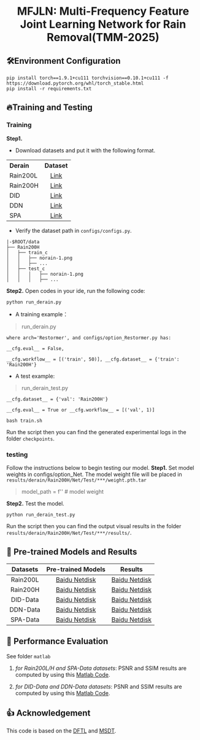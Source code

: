 
<div align="center">

# MFJLN: Multi-Frequency Feature Joint Learning Network for Rain Removal(TMM-2025)

</div>

## 🛠️Environment Configuration
```
pip install torch==1.9.1+cu111 torchvision==0.10.1+cu111 -f https://download.pytorch.org/whl/torch_stable.html
pip install -r requirements.txt
```

## 🔥Training and Testing

### Training
**Step1.**
* Download datasets and put it with the following format. 
<table>
  <tr>
    <th align="left">Derain</th>
    <th align="center">Dataset</th>
  </tr>
  <tr>
    <td align="left">Rain200L</td>
    <td align="center"><a href="https://www.icst.pku.edu.cn/struct/Projects/joint_rain_removal.html">Link</a></td>
  </tr>
  <tr>
    <td align="left">Rain200H</td>
    <td align="center"><a href="https://www.icst.pku.edu.cn/struct/Projects/joint_rain_removal.html">Link</a></td>
  </tr>
  <tr>
    <td>DID</td>
    <td align="center"><a href="https://github.com/hezhangsprinter/DID-MDN">Link</a></td>
  </tr>
  <tr>
    <td>DDN</td>
    <td align="center"><a href="https://xueyangfu.github.io/projects/cvpr2017.html">Link</a></td>
  </tr>
<tr>
    <td>SPA</td>
    <td align="center"><a href="https://github.com/stevewongv/SPANet">Link</a></td>
  </tr>
</table>

* Verify the dataset path in `configs/configs.py`.
```
|-$ROOT/data
├── Rain200H
│   ├── train_c
│   │   ├── norain-1.png
│   │   ├── ...
│   ├── test_c
│   │   │   ├── norain-1.png
│   │   │   ├── ...
```

**Step2.** 
Open codes in your ide,  run the following code:

```
python run_derain.py
```

* A training example：

>	run_derain.py
  
	where arch='Restormer', and configs/option_Restormer.py has: 
  
	__cfg.eval__ = False, 
  
	__cfg.workflow__ = [('train', 50)], __cfg.dataset__ = {'train': 'Rain200H'}
	
* A test example:

>	run_derain_test.py

  	__cfg.dataset__ = {'val': 'Rain200H'}

	__cfg.eval__ = True or __cfg.workflow__ = [('val', 1)]
```
bash train.sh
```
Run the script then you can find the generated experimental logs in the folder `checkpoints`.

### testing
Follow the instructions below to begin testing our model.
**Step1.** Set model weights in configs/option_Net. The model weight file will be placed in `results/derain/Rain200H/Net/Test/***/weight.pth.tar`

>   model_path = f'' # model weight

**Step2.** Test the model.
```
python run_derain_test.py
```
Run the script then you can find the output visual results in the folder `results/derain/Rain200H/Net/Test/***/results/`.


## 🔧 Pre-trained Models and Results
| Datasets |                                                                     Pre-trained Models                                                                      |                                  Results                                  |
|:--------:|:-----------------------------------------------------------------------------------------------------------------------------------------------------------:|:-------------------------------------------------------------------------:|
| Rain200L |                                          [Baidu Netdisk](https://pan.baidu.com/s/1RiwVA7z6pRiDcGn_MtS2hQ?pwd=1234)                                          | [Baidu Netdisk](https://pan.baidu.com/s/1DefDy0nWxfALudmv4i-oTg?pwd=1234) |
| Rain200H |                                         [Baidu Netdisk](https://pan.baidu.com/s/1vKEJYc9he3myGh_mizTXGg?pwd=1234)                                           | [Baidu Netdisk](https://pan.baidu.com/s/13a6lRGg9N8o1fCF0-7cHsQ?pwd=1234) |
| DID-Data |           [Baidu Netdisk](https://pan.baidu.com/s/1usmQ_GYFgYr0fWEh6NGrJQ?pwd=1234)| [Baidu Netdisk](https://pan.baidu.com/s/11wUcEfKPrbTPBdIE2IswnQ?pwd=1234) |
| DDN-Data |           [Baidu Netdisk](https://pan.baidu.com/s/1jf1g0nRXiRyjG7rBTM2qlQ?pwd=1234)  | [Baidu Netdisk](https://pan.baidu.com/s/1CCYkXQnDu6ImLXYN1_fqhQ?pwd=1234) |
| SPA-Data |           [Baidu Netdisk](https://pan.baidu.com/s/1VYIo3sNaONmEtNQv254L4w?pwd=1234)  |                                   [Baidu Netdisk](https://pan.baidu.com/s/1Ep36qMwgkrGLQBJVQvOdIw?pwd=1234)                                    |


## 🚨 Performance Evaluation
See folder `matlab`

1) *for Rain200L/H and SPA-Data datasets*: 
PSNR and SSIM results are computed by using this [Matlab Code](matlab/evaluate_PSNR_SSIM.m).

2) *for DID-Data and DDN-Data datasets*: 
PSNR and SSIM results are computed by using this [Matlab Code](matlab/statistic.m).


## 👍 Acknowledgement
This code is based on the [DFTL](https://github.com/XiaoXiao-Woo/derain) and [MSDT](https://github.com/cschenhm/MSDT).


